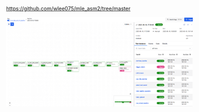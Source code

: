 https://github.com/wlee075/mle_asm2/tree/master

![airflow-dag-end-to-end](airflow_dag_overview.png)